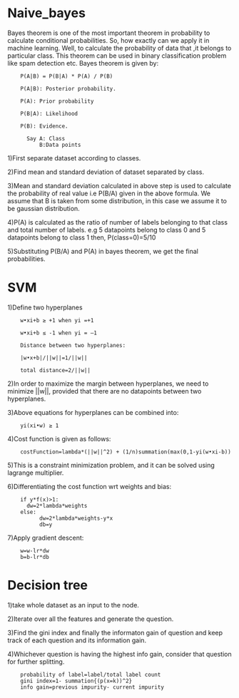 # Naive_bayes

Bayes theorem is one of the most important theorem in probability to calculate conditional probabilities. So, how exactly can we  apply it in machine learning. Well, to calculate the probability of data that ,it belongs to particular class. This theorem can be used in binary classification problem like spam detection etc.
Bayes theorem is given by:

        P(A|B) = P(B|A) * P(A) / P(B) 
 
        P(A|B): Posterior probability.
        
        P(A): Prior probability
        
        P(B|A): Likelihood
        
        P(B): Evidence.
        
          Say A: Class
              B:Data points


1)First separate dataset according to classes.

2)Find mean and standard deviation of dataset separated by class.

3)Mean and standard deviation calculated in above step is used to calculate the probability of real value i.e P(B/A) given in the above formula. 
We assume that B is taken from some distribution, in this case we assume it to be gaussian distribution.

4)P(A) is calculated as the ratio of number of labels belonging to that class and total number of labels.
e.g 5 datapoints belong to class 0 and 5 datapoints belong to class 1 then, P(class=0)=5/10

5)Substituting P(B/A) and P(A) in bayes theorem, we get the final probabilities.


# SVM

1)Define two hyperplanes
        
        w•xi+b ≥ +1 when yi =+1 
        
        w•xi+b ≤ -1 when yi = –1
        
        Distance between two hyperplanes:
        
        |w•x+b|/||w||=1/||w||
        
        total distance=2/||w||

2)In order to maximize the margin between hyperplanes, we need to minimize ||w||, provided that there are no datapoints between two hyperplanes.

3)Above equations for hyperplanes can be combined into:
        
        yi(xi•w) ≥ 1

4)Cost function is given as follows: 

        costFunction=lambda*(||w||^2) + (1/n)summation(max(0,1-yi(w•xi-b))
        
5)This is a constraint minimization problem, and it can be solved using lagrange multiplier. 

6)Differentiating the cost function wrt weights and bias:

        if y*f(x)>1:
	      dw=2*lambda*weights
        else:
              dw=2*lambda*weights-y*x
              db=y
                              
 7)Apply gradient descent:
 
        w=w-lr*dw
        b=b-lr*db
 
 
# Decision tree

1)take whole dataset as an input to the node.

2)Iterate over all the features and generate the question.

3)Find the gini index and finally the informaton gain of question and keep track of each question and its information gain.

4)Whichever question is having the highest info gain, consider that question for further splitting.

        probability of label=label/total label count
        gini index=1- summation{(p(x=k))^2}
        info gain=previous impurity- current impurity

